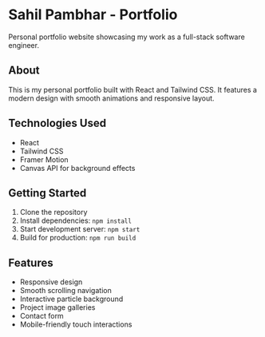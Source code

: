 # Sahil Pambhar - Portfolio

Personal portfolio website showcasing my work as a full-stack software engineer.

## About

This is my personal portfolio built with React and Tailwind CSS. It features a modern design with smooth animations and responsive layout.

## Technologies Used

- React
- Tailwind CSS
- Framer Motion
- Canvas API for background effects

## Getting Started

1. Clone the repository
2. Install dependencies: `npm install`
3. Start development server: `npm start`
4. Build for production: `npm run build`

## Features

- Responsive design
- Smooth scrolling navigation
- Interactive particle background
- Project image galleries
- Contact form
- Mobile-friendly touch interactions
